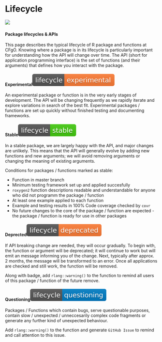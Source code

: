 # Lifecycle

![](https://www.tidyverse.org/lifecycle/images/lifecycle.svg)

#### Package lifecycles & APIs <a id="api"></a>

This page describes the typical lifecycle of R package and functions at CFgO. Knowing where a package is in its lifecycle is particularly important for understanding how the API will change over time. The API \(short for application programming interface\) is the set of functions \(and their arguments\) that defines how you interact with the package.

#### Experimental![](.gitbook/assets/lifecycle-experimental.svg) <a id="experimental"></a>

An experimental package or function is in the very early stages of development. The API will be changing frequently as we rapidly iterate and explore variations in search of the best fit. Experimental packages / functions are set up quickly without finished testing and documenting frameworks.

#### Stable![](.gitbook/assets/lifecycle-stable.svg) <a id="stable"></a>

In a stable package, we are largely happy with the API, and major changes are unlikely. This means that the API will generally evolve by adding new functions and new arguments; we will avoid removing arguments or changing the meaning of existing arguments.

Conditions for packages / functions marked as stable:

* Function in master branch
* Minimum testing framework set up and applied succesfully
* `roxygen2` function descriptions readable and understandable for anyone who did not programm the package / function
* At least one example applied to each function
* Example and testing results in 100% Code coverage checked by `covr`
* No future changes to the core of the package / function are expected - the package / function is ready for use in other packages

#### Deprected![](.gitbook/assets/lifecycle-deprecated%20%282%29.svg) <a id="archived"></a>

If API breaking change are needed, they will occur gradually. To begin with, the function or argument will be deprecated; it will continue to work but will emit an message informing you of the change. Next, typically after approx. 2 months, the message will be transformed to an error. Once all applications are checked and still work, the function will be removed.

Along with badge, add `rlang::warning()` to the function to remind all users of this package / function of the future remove. 

#### Questioning![](.gitbook/assets/lifecycle-questioning.svg) <a id="questioning"></a>

Packages / Functions which contain bugs, serve questionable purposes, contain slow / unexpected / unneccesarily complex code fragments or generate any further kind of unexpected behaviour.

Add `rlang::warning()` to the function and generate `GitHub Issue` to remind and call attention to this issue.

